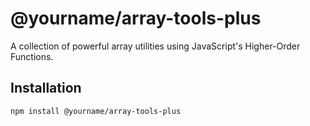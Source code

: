 # @yourname/array-tools-plus

A collection of powerful array utilities using JavaScript's Higher-Order Functions.

## Installation

```bash
npm install @yourname/array-tools-plus
